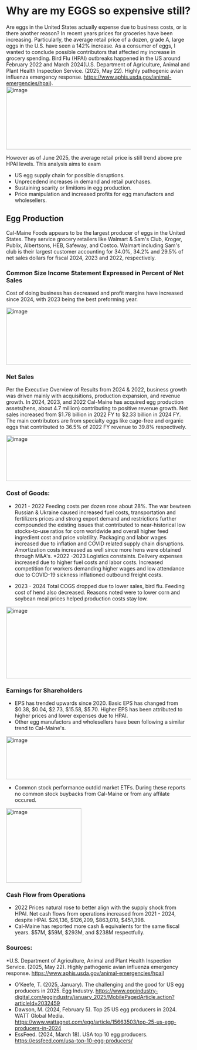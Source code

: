# Why are my EGGS so expensive still?
Are eggs in the United States actually expense due to business costs, or is there another reason?
In recent years prices for groceries have been increasing.
Particularly, the average retail price of a dozen, grade A, large eggs in the U.S. have seen a 142% increase.
As a consumer of eggs, I wanted to conclude possible  contributors that affected my increase in grocery spending.
Bird Flu (HPAI) outbreaks happened in the US around February 2022 and March 2024(U.S. Department of Agriculture, Animal and Plant Health Inspection Service. (2025, May 22). Highly pathogenic avian influenza emergency response. https://www.aphis.usda.gov/animal-emergencies/hpai). 
<img width="614" height="172" alt="image" src="https://github.com/user-attachments/assets/e462d541-d7f9-4060-9da4-0d714635ed0f" />

However as of June 2025, the average retail price is still trend above pre HPAI levels. This analysis aims to exam 
* US egg supply chain for possible disruptions.
* Unprecedend increases in demand and retail purchases.
* Sustaining scarity or limitions in egg production.
* Price manipulation and increased profits for egg manufactors and wholesellers.

## Egg Production
Cal-Maine Foods appears to be the largest producer of eggs in the United States. They service grocery retailers like Walmart & Sam's Club, Kroger, Publix, Albertsons, HEB, Safeway, and Costco. Walmart including Sam's club is their largest customer accounting for 34.0%, 34.2% and 29.5% of net sales dollars for fiscal 2024, 2023 and 2022, respectively.

### Common Size Income Statement Expressed in Percent of Net Sales
Cost of doing business has decreased and profit margins have increased since 2024, with 2023 being the best preforming year.

<img width="523" height="156" alt="image" src="https://github.com/user-attachments/assets/ad0f2c09-0c89-46a6-a4f8-1e860d90a7a3" />


### Net Sales
Per the Executive Overview of Results from 2024 & 2022, business growth was driven mainly with acquisitions, production expansion, and revenue growth.
In 2024, 2023, and 2022 Cal-Maine has acquired egg production assets(hens, about 4.7 million) contributing to positive revenue growth. Net sales increased from $1.78 billion in 2022 FY to $2.33 billion in 2024 FY. The main contributors are from specialty eggs like cage-free and organic eggs that contributed to 36.5% of 2022 FY revenue to 39.8% respectively.

  <img width="704" height="125" alt="image" src="https://github.com/user-attachments/assets/49fc0150-9687-4c84-b108-30250ec0c336" />


### Cost of Goods:
* 2021 - 2022 
Feeding costs per dozen rose about 28%. The war bewteen Russian & Ukraine caused increased fuel
costs, transportation and fertilizers prices and strong export demand and restrictions further compounded the existing issues that contributed to near-historical low stocks-to-use ratios for corn worldwide and overall higher feed ingredient cost and price volatility.
Packaging and labor wages increased due to inflation and COVID related supply chain disruptions. 
Amortization costs increased as well since more hens were obtained through M&A's.
*2022 -2023
Logistics constaints. Delivery expenses increased due to higher fuel costs and labor costs. Increased competition for workers demanding higher wages and low attendance due to COVID-19 sickness inflationed outbound freight costs.  

* 2023 - 2024
 Total COGS dropped due to lower sales, bird flu.
 Feeding cost of hend also decreased. Reasons noted were to lower corn and soybean meal prices helped production costs stay low.
<img width="559" height="195" alt="image" src="https://github.com/user-attachments/assets/3737e282-1d33-413c-87ec-82a55cab41e6" />


### Earnings for Shareholders
 * EPS has trended upwards since 2020. Basic EPS has changed from $0.38, $0.04, $2.73, $15.58, $5.70. Higher EPS has been attributed to higher prices and lower expenses due to HPAI.
 * Other egg manufactors and wholesellers have been following a similar trend to Cal-Maine's. 
<img width="595" height="117" alt="image" src="https://github.com/user-attachments/assets/871f4b0f-9537-48a4-ba7b-487f061c5230" />

 * Common stock performance outdid market ETFs. During these reports no common stock buybacks from Cal-Maine or from any affilate occured.
<img width="205" height="203" alt="image" src="https://github.com/user-attachments/assets/809ecda5-7dc6-4187-8724-b1b154fdf701" />


### Cash Flow from Operations
* 2022 Prices natural rose to better align with the supply shock from HPAI. Net cash flows from operations increased from 2021 - 2024, despite HPAI. $26,136, $126,209, $863,010, $451,398. 
* Cal-Maine has reported more cash & equivalents for the same fiscal years. 
  $57M, $59M, $293M, and $238M respectfully. 




### Sources:
*U.S. Department of Agriculture, Animal and Plant Health Inspection Service. (2025, May 22). Highly pathogenic avian influenza emergency response. https://www.aphis.usda.gov/animal-emergencies/hpai)
* O’Keefe, T. (2025, January). The challenging and the good for US egg producers in 2025. Egg Industry. https://www.eggindustry-digital.com/eggindustry/january_2025/MobilePagedArticle.action?articleId=2032459
* Dawson, M. (2024, February 5). Top 25 US egg producers in 2024. WATT Global Media. https://www.wattagnet.com/egg/article/15663503/top-25-us-egg-producers-in-2024
* EssFeed. (2024, March 18). USA top 10 egg producers. https://essfeed.com/usa-top-10-egg-producers/

